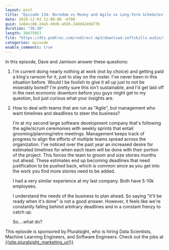 ```yaml
---
layout: post
title: "Episode 134: Boredom vs Money and Agile vs Long-Term Schedules"
date: 2018-12-03 12:00:00 -0700
guid: 1e84cc88-24a5-49d6-a926-24dd4249d77b
duration: "36:30"
length: 30475957
file: "https://dts.podtrac.com/redirect.mp3/download.softskills.audio/sse-134.mp3"
categories: episode
enable_comments: true
---
```


In this episode, Dave and Jamison answer these questions:

1. I'm current doing nearly nothing at work (not by choice) and getting paid a king's ransom for it, just to stay on the roster. I've never been in this situation before. Would I be foolish to give it all up just to not be miserably bored? I'm pretty sure this isn't sustainable, and I'd get laid off in the next economic downturn before you guys might get to my question, but just curious what your insights are.


2. How to deal with teams that are run as "Agile", but management who want timelines and deadlines to steer the business?
   
   I'm at my second large software development company that's following the agile/scrum ceremonies with weekly sprints that entail grooming/planning/retro meetings. Management keeps track of progress to align the efforts of multiple teams spread across the organization. I've noticed over the past year an increased desire for estimated timelines for when each team will be done with their portion of the project. This forces the team to groom and size stories months out ahead. These estimates end up becoming deadlines that need justification to be pushed back, which is common since as you get into the work you find more stories need to be added.
   
   I had a very similar experience at my last company. Both have 5-10k employees.
   
   I understand the needs of the business to plan ahead. So saying "it'll be ready when it's done" is not a good answer. However, it feels like we're constantly falling behind arbitrary deadlines and in a constant frenzy to catch up.
   
   So....what do?

This episode is sponsored by Pluralsight, who is hiring Data Scientists, Machine Learning Engineers, and Software Engineers.
Check out the jobs at [{{site.pluralsight_marketing_url}}]({{site.pluralsight_marketing_url}})
